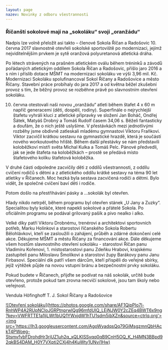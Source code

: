 ```yaml
---
layout: page
nazev: Novinky z odboru všestrannosti
---
```


### Říčanští sokolové mají na „sokoláku“ svoji „oranžádu“

Nadpis lze volně přeložit asi takto – členové Sokola Říčan a Radošovic 10. června 2017 slavnostně otevřeli sokolské sportoviště po modernizaci, jejímž nejviditelnějším prvkem je sytě oranžová polyuretanová atletická dráha.

Po létech strávených na prašném atletickém oválu během tréninků a závodů pořádaných atletickým oddílem Sokola Říčan a Radošovic, přišlo jaro 2016 a s ním i příslib dotace MŠMT na modernizaci sokoláku ve výši 3,96 mil. Kč. Modernizaci Sokoláku spolufinancoval Sokol Říčany a Radošovice a město Říčany. Stavební práce probíhaly do jara 2017 a od května běžel zkušební provoz s tím, že běžný provoz se rozběhne právě po slavnostním otevření sokoláku.

10. června otestovali naši novou „oranžádu“ atleti během štafet 4 x 60 m napříč generacemi (děti, dospělí, rodiny). Superfinále o nejrychlejší štafetu vyhráli kluci z atletické přípravky ve složení Jan Boháč, Ondřej Šátek, Matyáš Drobný a Tomáš Rudolf časem 34,06 s. Běželi fantasticky a doufám, že o nich ještě uslyšíme. V přestávkách mezi jednotlivými rozběhy jsme obdivně zatleskali mladému gymnastovi Viktoru Fraňkovi. Viktor zacvičil krátkou sestavu na gymnastické hrazdě, která je součástí nového workoutového hřiště. Během další přestávky se nám představili koloběžkoví mistři světa Michal Kulka a Tomáš Pelc. Pánové předvedli, jak se jede štafeta na koloběžkách – prostě se předává místo štafetového kolíku štafetová koloběžka.

V druhé části odpoledne zacvičily děti z oddílů všestrannosti, z oddílu cvičení rodičů s dětmi a z atletického oddílu krátké sestavy na téma 90 let atletiky v Říčanech. Moc hezká byla sestava zacvičená rodiči a dětmi. Bylo vidět, že společné cvičení baví děti i rodiče.

Potom došlo na přestřihávání pásky a …sokolák byl otevřen.

Hlady nikdo netrpěl, během programu byl otevřen stánek „U Jany a Zuzky“. Specialitou byly koláče, které napekli sokolové a přátelé Sokola. Po oficiálním programu se podával grilovaný pašík a pivo nealko i alko.

Velké díky patří Viktoru Drobnému, trenérovi a architektovi sportovních potřeb, Marku Holinkovi a starostovi říčanského Sokola Robertu Bělohlávkovi, kteří se zasloužili o zahájení, průběh a zdárné dokončení celé akce. Děkujeme MŠMT a městu Říčany za financování akce. Dále děkujeme všem hostům slavnostního otevření sokoláku - starostovi Říčan panu Vladimíru Kořenovi, 1. místostarostovi panu Zdeňku Hrabovi, krajskému zastupiteli panu Miloslavu Šmolíkovi a starostovi župy Barákovy panu Janu Firbasovi. Speciální dík patří všem dárcům, kteří přispěli do veřejné sbírky, jejíž výtěžek půjde na novou vstupní bránu a bezpečnostní prvky sokoláku.

Pokud budete v Říčanech, přijďte se podívat na náš sokolák, určitě bude otevřeno, protože pokud tam zrovna necvičí sokolové, jsou tam školy nebo veřejnost.

Vendula Höfinghoff T. J. Sokol Říčany a Radošovice

[![Otevření sokoláku](https://photos.google.com/share/AF1QipPlo7l-RnhWP4A2RUpNCloJGRPtnprwlQg96mfdUIQ_LEjNJW0Y2cZEq4BWT6x9ng?key=VWFRTTE1a1ljLWt1bUQ1YWxjdW1hTU1sdm5ibXZn&source=ctrlq.org'><img src='https://lh3.googleusercontent.com/AgoWyadqsQq79GiMsgzmnQbHAckT4PWoeg-StsmvfvbFDrohdHr3rjUZ1uh2q_xQLKISSvqq0qB9CnH5OQ_K_H4MN3BBpd92qkBS4DAM_H0Y7VXpti2CXj4h4KuWty1UNvi1Hw)](https://photos.google.com/share/AF1QipP_8bV_FZTIIg89OvzHZ-N3daoiaZ7nqE2bin3V0YtuRPsbKhIPr0ncHVfLuKR4xA?key=d0RJd2RmUzFKUG5PYUhMNVFOX011UFVtbmhRekp3)

<!--

---

### Sportovec rok Kralup nad Vltavou 2016

Máme velikou radost a takto ji vyjádřily zúčastněné:
„Chtěly bychom touto cestou poděkovat všem, kteří nás  do ankety nominovali, a také za to, že  jsme nakonec mohly převzít diplom a krásné ceny na stupni vítězů za úžasné 1. MÍSTO za kategorii Trenér roku 2016 (tým cvičitelek dětských složek), a to přímo  z rukou Davida Svobody, olympijského vítěze v moderním  pětiboji z Londýna 2012. Moc si toho vážíme a jsme rády, že k nám  chodí  tolik dětí s nadšením a radostí cvičit. 

Mimochodem natáčení medailonku nebylo tak lehké,  jak se na první  pohled zdálo… zkuste si mluvit na kameru - a ještě k tomu plynule - po protančeném večeru  na šibřinkovém Námořnickém bále se sudem rumu :D. Ale i přes spánkový deficit jsme to jako správné  sokolky zvládly! 

Získaly jsme nejen 1. místo v kategorii Trenér roku, ale máme také určitý podíl na umístění  Kristýny Pakandlové ze skupiny sportovního aerobicu ATAK, Adély Kotoučové z moderního pětiboje a dvojčat Elišky a Lenky Čechurových, v současné době reprezentujících atletiku v Mladé Boleslavi – všechny jmenované totiž v dětství začínaly pravidelně cvičit v našem Sokole.
Takže je vidět, že chodit cvičit do Sokola je všestranně prospěšné.

Ještě  jednou tedy moc děkujeme VŠEM!! 

Vaše cvičitelky z T.J. Sokol Kralupy

(Petra, Anička a Helena)

[Fotky](https://goo.gl/photos/BRa4G4vN3fPbWeey7)

---

### Cesta zdraví – cvičební seminář v T.J. Sokol Kralupy

[Fotogalerie](https://goo.gl/photos/Fj8bYEUD5vVrPfkX6)

V sobotu 25. 3. 2017 se v kralupském Sokole uskutečnil seminář s názvem: CESTOU ZDRAVÍ pod vedením lektorek Niny a Hany Čechových. Seminář byl určen hlavně pro cvičitele našeho Sokola. Celkem nás bylo okolo 20 cvičitelek. Ale přítomny byly cvičenky i obdivovatelky jmenovaných lektorek.

Seminář byl rozdělen na několik částí; v první přednáškové části jsme byly seznámeny s problematikou horních končetin (karpální tunel) a následovaly preventivní cviky a cvičení.

Druhá část měla za cíl bolesti v bedrech a opět navazovaly zajímavé ukázky cviků s naším praktickým cvičením. 

Poslední dvě části měla v režii Hana Čechová, která nás teoreticky a částečně i prakticky seznámila s tzv. SPIRALS – CVIČENÍ NOVÉ DIMENZE. A přidala pestré kondiční cvičení s dlouhými tyčemi na hudbu, vhodné do každé hodiny sokolského cvičení.

Půldenní seminář byl pro kralupské cvičitelky velkým přínosem, dozvěděly jsme se spoustu novinek, ale i jednoduchých i účinných cviků, které se postupně jistě objeví v pravidelných hodinách v T. J. Sokol Kralupy.

Všem organizátorům, kteří se na semináři podíleli, patří velký dík.

Iveta Bendíková


---

### Šibřinky Kralupy nad Vltavou

Dne 4. března 2017  se v Kralupech nad Vltavou konaly tradiční sokolské šibřinky.Téma těch letošních
byl Námořnický bál aneb Sokol na vodě.

Sokolové pro plesové hosty, mezi nimiž převládali námořníci, piráti a mořské víly, připravili pestrý program.
Kromě volby nejlepších masek, fotokoutku s rekvizitami a fotografem to byla především taneční vystoupení,
která jsou oblíbenou součástí plesu. Na tanečním parketu se  mimo jiné předvedla sokolská omladina, seniorky  
a pozadu nezůstali ani sokolští muži. 

Ke skvělé atmosféře zcela určitě přispěla i kapela Globus Band  a vřelé publikum.

Za cvičitelky Bára Matesová

[Fotogalerie](https://goo.gl/photos/evXQ5U25YCZfpDKM9)

---

<a id="silvestrovsky-beh-2016"></a>Silvestrovský běh 2016 Lysá nad Labem – [pozvánka](https://drive.google.com/open?id=0B0w6gDorCVUkYWU4Y1QtemhWOGI1eEZPWWJ4ZzVadC1TUEZj), [výsledky](http://sokol-lysa.cz/soubory/Silvestr_2016_vysledky.pdf), [fotogalerie 1](http://lubonovacek.smugmug.com/Sports/Athletics/Silvestrovsky-beh-Lysa-2016/), [fotogalerie 2](http://www.sokol-lysa.cz//soubory/Silvestr_2016/index.htm).

---

[Úspěch Sokola Brandýs nad Labem na přeboru MTG malé oblasti](http://www.sokol.cz/sokol/index.php?action=zobrazdokument&typdok=2&iddok=3441)

-->